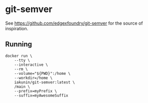 # git-semver

See https://github.com/edgexfoundry/git-semver for the source of inspiration.

## Running
```shell
docker run \
    --tty \
    --interactive \
    --rm \
    --volume="${PWD}":/home \
    --workdir=/home \
    iakunin/git-semver:latest \
    /main \
    --prefix=myPrefix \
    --suffix=myAwesomeSuffix
```
